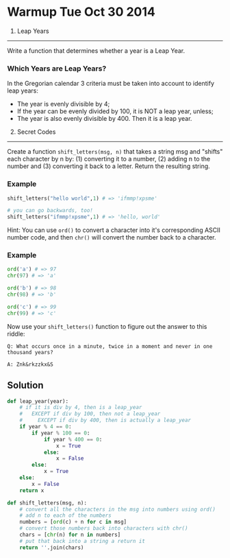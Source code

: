 Warmup Tue Oct 30 2014
======================

1. Leap Years
-------------

Write a function that determines whether a year is a Leap Year.

### Which Years are Leap Years? ###
In the Gregorian calendar 3 criteria must be taken into account to identify leap years:

* The year is evenly divisible by 4;
* If the year can be evenly divided by 100, it is NOT a leap year, unless;
* The year is also evenly divisible by 400. Then it is a leap year.


2. Secret Codes
---------------

Create a function `shift_letters(msg, n)` that takes a string msg and "shifts" each character by n by: (1) converting it to a number, (2) adding n to the number and (3) converting it back to a letter.  Return the resulting string.

### Example ###
```python
shift_letters("hello world",1) # => 'ifmmp!xpsme'

# you can go backwards, too!
shift_letters("ifmmp!xpsme",1) # => 'hello, world'
```

Hint: You can use `ord()` to convert a character into it's corresponding ASCII number code, and then `chr()` will convert the number back to a character.

### Example ###
```python
ord('a') # => 97
chr(97) # => 'a'

ord('b') # => 98
chr(98) # => 'b'

ord('c') # => 99
chr(99) # => 'c'
```

Now use your `shift_letters()` function to figure out the answer to this riddle:

    Q: What occurs once in a minute, twice in a moment and never in one thousand years?

    A: Znk&rkzzkx&S


Solution
--------

```python
def leap_year(year):
    # if it is div by 4, then is a leap_year
    #   EXCEPT if div by 100, then not a leap_year
    #     EXCEPT if div by 400, then is actually a leap_year
    if year % 4 == 0:
        if year % 100 == 0:
            if year % 400 == 0:
                x = True
            else:
                x = False
        else:
            x = True
    else:
        x = False
    return x

def shift_letters(msg, n):
    # convert all the characters in the msg into numbers using ord()
    # add n to each of the numbers
    numbers = [ord(c) + n for c in msg]
    # convert those numbers back into characters with chr()
    chars = [chr(n) for n in numbers]
    # put that back into a string a return it
    return ''.join(chars)
```




